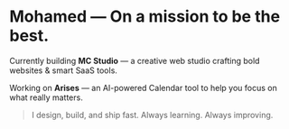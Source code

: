 # Mohamed — On a mission to be the best.

Currently building **MC Studio** — a creative web studio crafting bold websites & smart SaaS tools.

Working on **Arises** — an AI-powered Calendar tool to help you focus on what really matters.

> I design, build, and ship fast. Always learning. Always improving.



